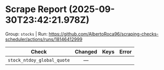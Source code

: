 # Scrape Report (2025-09-30T23:42:21.978Z)

Group: `stocks`  |  Run: https://github.com/AlbertoRoca96/scraping-checks-scheduler/actions/runs/18146412999

| Check | Changed | Keys | Error |
|---|:---:|:--|:--|
| `stock_ntdoy_global_quote` | — |  |  |
